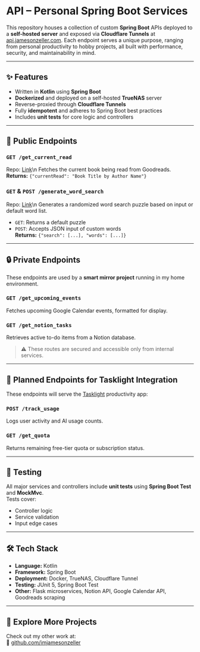 # API – Personal Spring Boot Services

This repository houses a collection of custom **Spring Boot** APIs deployed to a **self-hosted server** and exposed via **Cloudflare Tunnels** at [api.jamesonzeller.com](https://api.jamesonzeller.com). Each endpoint serves a unique purpose, ranging from personal productivity to hobby projects, all built with performance, security, and maintainability in mind.

---

## ✨ Features

- Written in **Kotlin** using **Spring Boot**
- **Dockerized** and deployed on a self-hosted **TrueNAS** server
- Reverse-proxied through **Cloudflare Tunnels**
- Fully **idempotent** and adheres to Spring Boot best practices
- Includes **unit tests** for core logic and controllers

---

## 🔌 Public Endpoints

### `GET /get_current_read`
Repo: [Link](https://github.com/imjamesonzeller/wordsearchapi)\n
Fetches the current book being read from Goodreads.  
**Returns:** `{"currentRead": "Book Title by Author Name"}`

### `GET` & `POST /generate_word_search`
Repo: [Link](https://github.com/imjamesonzeller/goodreadsapi)\n
Generates a randomized word search puzzle based on input or default word list.
- `GET`: Returns a default puzzle
- `POST`: Accepts JSON input of custom words  
  **Returns:** `{"search": [...], "words": [...]}`

---

## 🔒 Private Endpoints

These endpoints are used by a **smart mirror project** running in my home environment.

### `GET /get_upcoming_events`
Fetches upcoming Google Calendar events, formatted for display.

### `GET /get_notion_tasks`
Retrieves active to-do items from a Notion database.

> ⚠️ These routes are secured and accessible only from internal services.

---

## 🧠 Planned Endpoints for Tasklight Integration

These endpoints will serve the [Tasklight](https://jamesonzeller.com/tasklight) productivity app:

### `POST /track_usage`
Logs user activity and AI usage counts.

### `GET /get_quota`
Returns remaining free-tier quota or subscription status.

---

## 🧪 Testing

All major services and controllers include **unit tests** using **Spring Boot Test** and **MockMvc**.  
Tests cover:
- Controller logic
- Service validation
- Input edge cases

---

## 🛠️ Tech Stack

- **Language:** Kotlin
- **Framework:** Spring Boot
- **Deployment:** Docker, TrueNAS, Cloudflare Tunnel
- **Testing:** JUnit 5, Spring Boot Test
- **Other:** Flask microservices, Notion API, Google Calendar API, Goodreads scraping

---

## 📁 Explore More Projects

Check out my other work at:  
🔗 [github.com/imjamesonzeller](https://github.com/imjamesonzeller)

